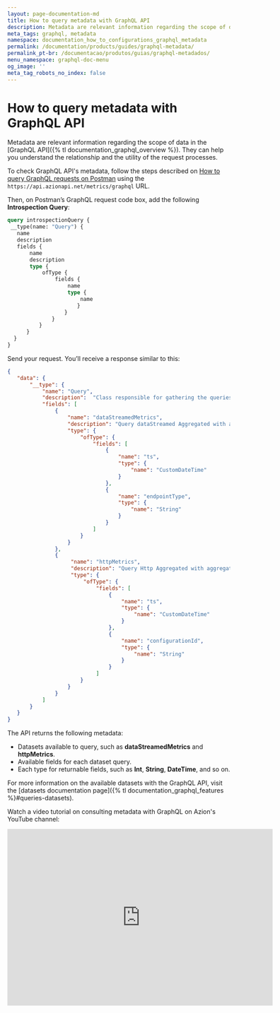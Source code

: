 ```yaml
---
layout: page-documentation-md
title: How to query metadata with GraphQL API
description: Metadata are relevant information regarding the scope of data in the GraphQL API. They can help us understand the relationship and the utility of the request processes.
meta_tags: graphql, metadata
namespace: documentation_how_to_configurations_graphql_metadata
permalink: /documentation/products/guides/graphql-metadata/
permalink_pt-br: /documentacao/produtos/guias/graphql-metadados/
menu_namespace: graphql-doc-menu
og_image: ''
meta_tag_robots_no_index: false
---
```


# How to query metadata with GraphQL API

Metadata are relevant information regarding the scope of data in the [GraphQL API]({% tl documentation_graphql_overview %}). They can help you understand the relationship and the utility of the request processes.

To check GraphQL API's metadata, follow the steps described on [How to query GraphQL requests on Postman](https://www.azion.com/en/documentation/products/guides/query-graphql-postman/) using the `https://api.azionapi.net/metrics/graphql` URL.

Then, on Postman’s GraphQL request code box, add the following **Introspection Query**:

```graphql
query introspectionQuery {
 __type(name: "Query") {
   name
   description
   fields {
       name
       description
       type {
           ofType {
               fields {
                   name
                   type {
                       name
                      }
                  }
              }
          }
      }
  }
}
```

Send your request. You’ll receive a response similar to this:

```json
{
   "data": {
       "__type": {
           "name": "Query",
           "description":  "Class responsible for gathering the queries from the datasets and returning them in the form of graphql schema to the Django view.",
           "fields": [
               {
                   "name": "dataStreamedMetrics",
                   "description": "Query dataStreamed Aggregated with aggregate options.",
                   "type": {
                       "ofType": {
                           "fields": [
                               {
                                   "name": "ts",
                                   "type": {
                                       "name": "CustomDateTime"
                                   }
                               },
                               {
                                   "name": "endpointType",
                                   "type": {
                                       "name": "String"
                                   }
                               }
                           ]
                       }
                   }
               },
               {
                    "name": "httpMetrics",
                    "description": "Query Http Aggregated with aggregate options.",
                    "type": {
                        "ofType": {
                            "fields": [
                                {
                                    "name": "ts",
                                    "type": {
                                        "name": "CustomDateTime"
                                    }
                                },
                                {
                                    "name": "configurationId",
                                    "type": {
                                        "name": "String"
                                    }
                                }
                            ]
                       }
                   }
               }
           ]
       }
   }
}
```

The API returns the following metadata:

- Datasets available to query, such as **dataStreamedMetrics** and **httpMetrics**.
- Available fields for each dataset query.
- Each type for returnable fields, such as **Int**, **String**, **DateTime**, and so on.

For more information on the available datasets with the GraphQL API, visit the [datasets documentation page]({% tl documentation_graphql_features %}#queries-datasets).

Watch a video tutorial on consulting metadata with GraphQL on Azion's YouTube channel:

<iframe
   src="https://www.youtube.com/embed/aQ16J8-I_0s"
   loading="lazy"
   width="600"
   height="400"
   title="Consulting metadata with GraphQL via Azion API"
   frameborder="0"
   allow="accelerometer; autoplay; clipboard-write; encrypted-media; gyroscope; picture-in-picture; web-share"
   allowfullscreen></iframe>

